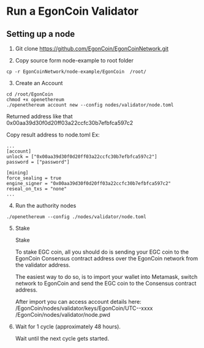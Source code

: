 # Run a EgonCoin Validator
## Setting up a node
1. Git clone https://github.com/EgonCoin/EgonCoinNetwork.git

2. Copy source form node-example to root folder
```
cp -r EgonCoinNetwork/node-example/EgonCoin  /root/
```
3. Create an Account

```
cd /root/EgonCoin
chmod +x openethereum
./openethereum account new --config nodes/validator/node.toml
```
Returned address like that 0x00aa39d30f0d20ff03a22ccfc30b7efbfca597c2

Copy result address to node.toml
Ex:
```
...
[account]
unlock = ["0x00aa39d30f0d20ff03a22ccfc30b7efbfca597c2"]
password = ["password"]

[mining]
force_sealing = true
engine_signer = "0x00aa39d30f0d20ff03a22ccfc30b7efbfca597c2"
reseal_on_txs = "none"
...
```
4. Run the authority nodes
```
./openethereum --config ./nodes/validator/node.toml

```
5. Stake

    Stake

    To stake EGC coin, all you should do is sending your EGC coin to the EgonCoin Consensus contract address over the EgonCoin network from the validator address.
    
    The easiest way to do so, is to import your wallet into Metamask, switch network to EgonCoin and send the EGC coin to the Consensus contract address.

    After import you can access account details here:
    /EgonCoin/nodes/validator/keys/EgonCoin/UTC--xxxx
    /EgonCoin/nodes/validator/node.pwd

6. Wait for 1 cycle (approximately 48 hours).

    Wait until the next cycle gets started.
